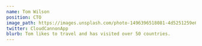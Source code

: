 ```yaml
---
name: Tom Wilson
position: CTO
image_path: https://images.unsplash.com/photo-1496396518081-4d5251259e62?ixlib=rb-1.2.1&q=80&fm=jpg&crop=entropy&cs=tinysrgb&w=602&h=602&fit=crop&ixid=eyJhcHBfaWQiOjF9
twitter: CloudCannonApp
blurb: Tom likes to travel and has visited over 50 countries.
---
```

